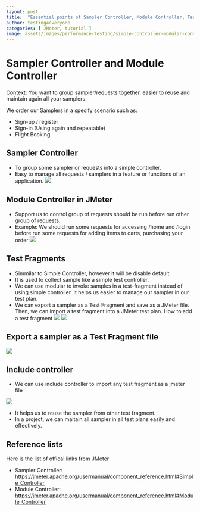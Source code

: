 ```yaml
---
layout: post
title:  "Essential points of Sampler Controller, Module Controller, Test Fragment, Include controller."
author: testing4everyone
categories: [ JMeter, tutorial ]
image: assets/images/performance-testing/simple-controller-modular-controller-in-jmeter.png
---
```


# Sampler Controller and Module Controller
Context:
You want to group sampler/requests together, easier to reuse and maintain again all your samplers.

We order our Samplers in a specify scenario such as:
+ Sign-up / register
+ Sign-in (Using again and repeatable)
+ Flight Booking


## Sampler Controller

- To group some sampler or requests into a simple controller.
- Easy to manage all requests / samplers in a feature or functions of an application.
![](https://i.ibb.co/wp738kY/simple-controller-in-jmeter.jpg)

## Module Controller in JMeter

- Support us to control group of requests should be run before run other group of requests.
- Example: We should run some requests for accessing /home and /login before run some requests for adding items to carts, purchasing your order
![](https://i.ibb.co/F5H473f/modular-controller-in-jmeter.jpg)

## Test Fragments
- Simmilar to Simple Controller, however it will be disable default.
- It is used to collect sample like a simple test controller.
- We can use modular to invoke samples in a test-fragment instead of using simple controller. It helps us easier to manage our sampler in our test plan.
- We can export a sampler as a Test Fragment and save as a JMeter file. Then, we can import a test fragment into a JMeter test plan.
How to add a test fragment
![](https://i.ibb.co/d0psmrw/create-a-test-fragment.jpg)
![](https://i.ibb.co/S60fFYG/test-fragment-is-default-disable.jpg)

## Export a sampler as a Test Fragment file

![](https://i.ibb.co/Qct6ryZ/export-a-sampler-as-a-test-fragment.jpg)
## Include controller
- We can use include controller to import any test fragment as a jmeter file

![](https://i.ibb.co/zXBCRzV/include-controller-import-test-fragment.jpg)

- It helps us to reuse the sampler from other test fragment.
- In a project, we can maitain all sampler in all test plans easily and effectively.

## Reference lists
Here is the list of offical links from JMeter
- Sampler Controller: https://jmeter.apache.org/usermanual/component_reference.html#Simple_Controller
- Module Controller: https://jmeter.apache.org/usermanual/component_reference.html#Module_Controller


[//]: # (## Full HTML)

[//]: # ()
[//]: # (Perhaps the best part of Markdown is that you're never limited to just Markdown. You can write HTML directly in the Markdown editor and it will just work as HTML usually does. No limits! Here's a standard YouTube embed code as an example:)

[//]: # ()
[//]: # (<p><iframe style="width:100%;" height="315" src="https://www.youtube.com/embed/Cniqsc9QfDo?rel=0&amp;showinfo=0" frameborder="0" allowfullscreen></iframe></p>)